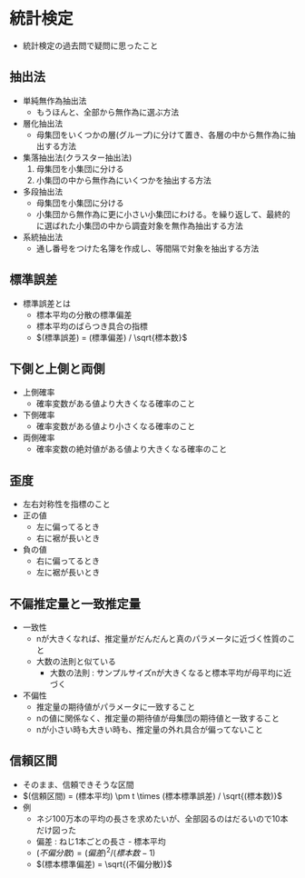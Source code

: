 # 統計検定
- 統計検定の過去問で疑問に思ったこと
## 抽出法
- 単純無作為抽出法
	- もうほんと、全部から無作為に選ぶ方法
- 層化抽出法
	- 母集団をいくつかの層(グループ)に分けて置き、各層の中から無作為に抽出する方法
- 集落抽出法(クラスター抽出法)
	1. 母集団を小集団に分ける
	1. 小集団の中から無作為にいくつかを抽出する方法
- 多段抽出法
	- 母集団を小集団に分ける
	- 小集団から無作為に更に小さい小集団にわける。を繰り返して、最終的に選ばれた小集団の中から調査対象を無作為抽出する方法
- 系統抽出法
	- 通し番号をつけた名簿を作成し、等間隔で対象を抽出する方法

## 標準誤差
- 標準誤差とは
	- 標本平均の分散の標準偏差
	- 標本平均のばらつき具合の指標
	- $(標準誤差) = (標準偏差) / \sqrt{標本数}$

## 下側と上側と両側
- 上側確率
	- 確率変数がある値より大きくなる確率のこと
- 下側確率
	- 確率変数がある値より小さくなる確率のこと
- 両側確率
	- 確率変数の絶対値がある値より大きくなる確率のこと

## 歪度
- 左右対称性を指標のこと
- 正の値
	- 左に偏ってるとき
	- 右に裾が長いとき
- 負の値
	- 右に偏ってるとき
	- 左に裾が長いとき

## 不偏推定量と一致推定量
- 一致性
	- nが大きくなれば、推定量がだんだんと真のパラメータに近づく性質のこと
	- 大数の法則と似ている
		- 大数の法則 : サンプルサイズnが大きくなると標本平均が母平均に近づく
- 不偏性
	- 推定量の期待値がパラメータに一致すること
	- nの値に関係なく、推定量の期待値が母集団の期待値と一致すること
	- nが小さい時も大きい時も、推定量の外れ具合が偏ってないこと


## 信頼区間
- そのまま、信頼できそうな区間
- $(信頼区間) = (標本平均) \pm t \times (標本標準誤差) / \sqrt{(標本数)}$
- 例
	- ネジ100万本の平均の長さを求めたいが、全部図るのはだるいので10本だけ図った
	- 偏差 : ねじ1本ごとの長さ - 標本平均
	- $(不偏分散) = (偏差)^2 / (標本数 - 1)$
	- $(標本標準偏差) = \sqrt{(不偏分散)}$





